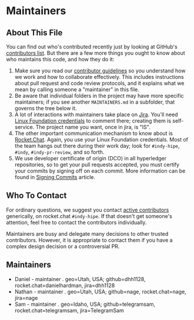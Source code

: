 # Maintainers

## About This File

You can find out who's contributed recently just by looking at GitHub's
[contributors list](../../graphs/contributors). But there are a few more
things you ought to know about who maintains this code, and how they do it:

1. Make sure you read our [contributor guidelines](http://bit.ly/2ugd0bq)
   so you understand how we work and how to collaborate effectively.
   This includes instructions about pull request and code review protocols,
   and it explains what we mean by calling someone a "maintainer" in this
   file.
2. Be aware that individual folders in the project may have more
   specific maintainers; if you see another `MAINTAINERS.md` in a subfolder,
   that governs the tree below it.
3. A lot of interactions with maintainers take place on [Jira](https://jira.hyperledger.org/projects/IS).
   You'll need [Linux Foundation credentials](https://identity.linuxfoundation.org) to
   comment there; creating them is self-service. The project name you want, once in
   jira, is "IS".
4. The other important communication mechanism to know about is [Rocket.Chat](https://chat.hyperledger.org).
   Again, you use your Linux Foundation credentials. Most of the team hangs out
   there during their work day; look for `#indy-hipe`, `#indy`, `#indy-pr-review`,
   and so forth.
5. We use developer certificate of origin (DCO) in all hyperledger repositories,
    so to get your pull requests accepted, you must certify your commits by signing off on each commit.
    More information can be found in [Signing Commits](doc/signing-commits.md) article.

## Who To Contact

For ordinary questions, we suggest you contact [active contributors](../../graphs/contributors)
generically, on rocket.chat `#indy-hipe`. If that doesn't get someone's attention,
feel free to contact the contributors individually.

Maintainers are busy and delegate many decisions to other trusted
contributors. However, it is appropriate to contact them if you have a
complex design decision or a controversial PR.

## Maintainers

* Daniel - maintainer . geo=Utah, USA; github=dhh1128, rocket.chat=danielhardman, jira=dhh1128
* Nathan - maintainer . geo=Utah, USA; github=nage, rocket.chat=nage, jira=nage
* Sam - maintainer . geo=Idaho, USA; github=telegramsam, rocket.chat=telegramsam, jira=TelegramSam
